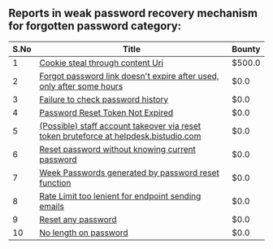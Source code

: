 ## Reports in weak password recovery mechanism for forgotten password category:
| S.No | Title | Bounty |
| ---- | ----- | ------ |
| 1 | [Cookie steal through content Uri](https://hackerone.com/reports/876192) | $500.0 |
| 2 | [Forgot password link doesn't expire after used, only after some hours](https://hackerone.com/reports/244642) | $0.0 |
| 3 | [Failure to check password history](https://hackerone.com/reports/255034) | $0.0 |
| 4 | [Password Reset Token Not Expired ](https://hackerone.com/reports/283550) | $0.0 |
| 5 | [(Possible) staff account takeover via reset token bruteforce at helpdesk.bistudio.com](https://hackerone.com/reports/332632) | $0.0 |
| 6 | [Reset password without knowing current password](https://hackerone.com/reports/806055) | $0.0 |
| 7 | [Week Passwords generated by password reset function](https://hackerone.com/reports/765031) | $0.0 |
| 8 | [Rate Limit too lenient for endpoint sending emails](https://hackerone.com/reports/658089) | $0.0 |
| 9 | [Reset any password](https://hackerone.com/reports/703972) | $0.0 |
| 10 | [No length on password](https://hackerone.com/reports/1411363) | $0.0 |